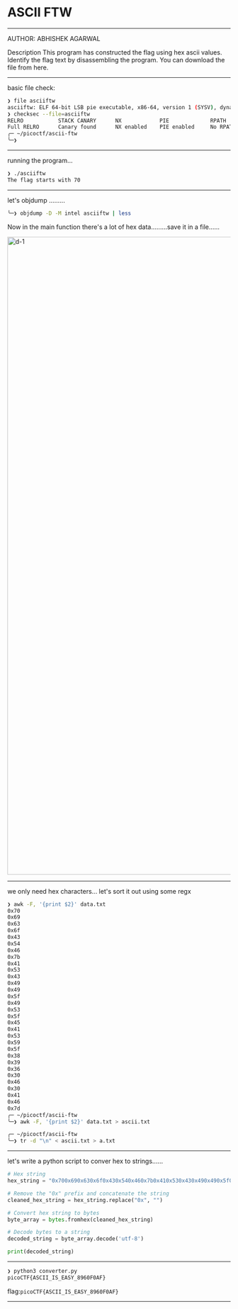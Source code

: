 # ASCII FTW

---


AUTHOR: ABHISHEK AGARWAL

Description
This program has constructed the flag using hex ascii values. Identify the flag text by disassembling the program.
You can download the file from here.

---

basic file check:

```bash
❯ file asciiftw
asciiftw: ELF 64-bit LSB pie executable, x86-64, version 1 (SYSV), dynamically linked, interpreter /lib64/ld-linux-x86-64.so.2, BuildID[sha1]=e1c32dace8ac1516160b771e493f5ebffcac9855, for GNU/Linux 3.2.0, not stripped
❯ checksec --file=asciiftw
RELRO           STACK CANARY      NX            PIE             RPATH      RUNPATH	Symbols		FORTIFY	Fortified	Fortifiable	FILE
Full RELRO      Canary found      NX enabled    PIE enabled     No RPATH   No RUNPATH   66 Symbols	  No	0		1		asciiftw
╭─ ~/picoctf/ascii-ftw
╰─❯
```
---

running the program...

```bash
❯ ./asciiftw
The flag starts with 70
```
---


let's objdump .........

```bash
╰─❯ objdump -D -M intel asciiftw | less
```

Now in the main function there's a lot of hex data.........save it in a file......

<img width="1440" alt="d-1" src="https://github.com/Lynk4/PicoCTF/assets/44930131/c2b56fd6-73f3-4349-9cb4-4cd5e290efe3">

---

we only need hex characters... let's sort it out using some regx

```bash
❯ awk -F, '{print $2}' data.txt
0x70
0x69
0x63
0x6f
0x43
0x54
0x46
0x7b
0x41
0x53
0x43
0x49
0x49
0x5f
0x49
0x53
0x5f
0x45
0x41
0x53
0x59
0x5f
0x38
0x39
0x36
0x30
0x46
0x30
0x41
0x46
0x7d
╭─ ~/picoctf/ascii-ftw
╰─❯ awk -F, '{print $2}' data.txt > ascii.txt

╭─ ~/picoctf/ascii-ftw
╰─❯ tr -d "\n" < ascii.txt > a.txt
```

---

let's write a python script to conver hex to strings......

```python
# Hex string
hex_string = "0x700x690x630x6f0x430x540x460x7b0x410x530x430x490x490x5f0x490x530x5f0x450x410x530x590x5f0x380x390x360x300x460x300x410x460x7d"

# Remove the "0x" prefix and concatenate the string
cleaned_hex_string = hex_string.replace("0x", "")

# Convert hex string to bytes
byte_array = bytes.fromhex(cleaned_hex_string)

# Decode bytes to a string
decoded_string = byte_array.decode('utf-8')

print(decoded_string)
```

---
```bash
❯ python3 converter.py
picoCTF{ASCII_IS_EASY_8960F0AF}
```

flag:```picoCTF{ASCII_IS_EASY_8960F0AF}```

---

